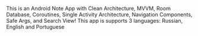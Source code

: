This is an Android Note App with Clean Architecture, MVVM, Room Database, Coroutines, Single Activity Architecture, Navigation Components, Safe Args, and Search View!
This app is supports 3 languages: Russian, English and Portuguese

